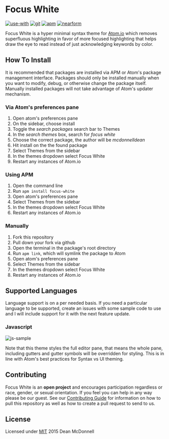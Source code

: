 # Focus White
[![use-with][use-with-badge]][use-with-url]
[![git][git-badge]][git-url]
[![apm][apm-badge]][apm-url]
[![nearform][nearform-badge]][nearform-url]

Focus White is a hyper minimal syntax theme for [Atom.io][] which removes superfluous highlighting in
favor of more focused highlighting that helps draw the eye to read instead of just acknowledging keywords by
color.

## How To Install
It is recommended that packages are installed via APM or Atom's package management interface. Packages should
only be installed manually when you want to modify, debug, or otherwise change the package itself. Manually
installed packages will not take advantage of Atom's updater mechanism.

### Via Atom's preferences pane

1. Open atom's preferences pane
2. On the sidebar, choose install
3. Toggle the _search packages_ search bar to Themes
3. In the _search themes_ box, search for _focus white_
4. Choose the correct package, the author will be _mcdonnelldean_
5. Hit install on the the found package
6. Select Themes from the sidebar
7. In the themes dropdown select Focus White
8. Restart any instances of Atom.io

### Using APM

1. Open the command line
2. Run `apm install focus-white`
3. Open atom's preferences pane
4. Select Themes from the sidebar
5. In the themes dropdown select Focus White
6. Restart any instances of Atom.io

### Manually

1. Fork this repository
2. Pull down your fork via github
3. Open the terminal in the package's root directory
4. Run `apm link`, which will symlink the package to Atom
5. Open atom's preferences pane
6. Select Themes from the sidebar
7. In the themes dropdown select Focus White
8. Restart any instances of Atom.io

## Supported Languages
Language support is on a per needed basis. If you need a particular language to be supported, create an
issues with some sample code to use and I will include support for it with the next feature update.

### Javascript

![js-sample][]

Note that this theme styles the full editor pane, that means the whole pane, including gutters and
gutter symbols will be overridden for styling. This is in line with Atom's best practices for Syntax vs
UI theming.

## Contributing
Focus White is an __open project__ and encourages participation regardless or race, gender, or sexual
orientation. If you feel you can help in any way please be our guest. See our [Contributing Guide][] for
information on how to pull this repository as well as how to create a pull request to send to us.

## License
Licensed under [MIT](./LICENSE) 2015 Dean McDonnell

[use-with-badge]: https://img.shields.io/badge/use%20with%20-atom.io-green.svg?style=flat-square
[use-with-url]: https://atom.io
[git-badge]: https://img.shields.io/github/release/mcdonnelldean/atom-focus-white-syntax.svg?style=flat-square
[git-url]: https://github.com/mcdonnelldean/atom-focus-white-syntax/releases
[apm-badge]: https://img.shields.io/apm/v/focus-white.svg?style=flat-square
[apm-url]: https://atom.io/packages/focus-white
[nearform-badge]: https://img.shields.io/badge/sponsored%20by-nearForm-red.svg?style=flat-square
[nearform-url]: http://nearform.com

[Atom.io]: https://atom.io/
[Contributing Guide]: ./CONTRIBUTING.md

[js-sample]: https://raw.githubusercontent.com/mcdonnelldean/atom-focus-white-syntax/master/images/js-sample.png
